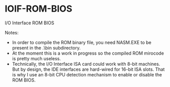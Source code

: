 # IOIF-ROM-BIOS
I/O Interface ROM BIOS

Notes:
* In order to compile the ROM binary file, you need NASM.EXE to be present in the .\bin subdirectory.
* At the moment this is a work in progress so the compiled ROM mirocode is pretty much useless.
* Technically, the I/O Interface ISA card could work with 8-bit machines. But by design, the IDE interfaces are hard-wired for 16-bit ISA slots. That is why I use an 8-bit CPU detection mechanism to enable or disable the ROM BIOS.
